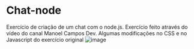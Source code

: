# Chat-node
Exercício de criação de um chat com o node.js. Exercício feito através do vídeo do canal Manoel Campos Dev. 
Algumas modificações no CSS e no Javascript do exercício original
![image](https://user-images.githubusercontent.com/112527934/226791987-d552faa9-15ae-4c77-92c4-2e58cebcfc64.png)

